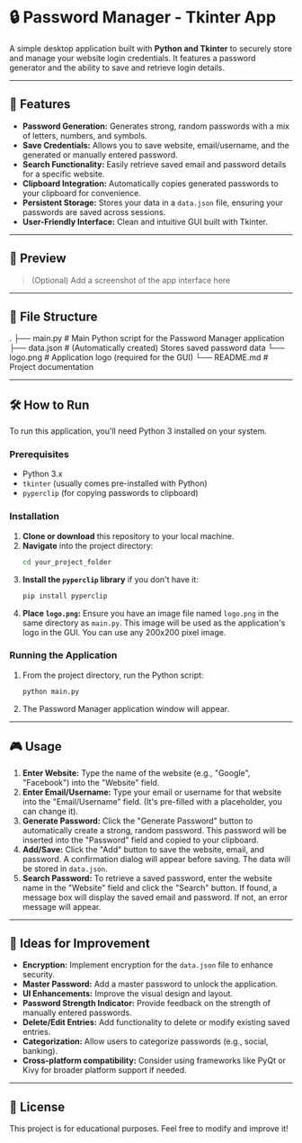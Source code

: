 # 🔒 Password Manager - Tkinter App

A simple desktop application built with **Python and Tkinter** to securely store and manage your website login credentials. It features a password generator and the ability to save and retrieve login details.

---

## 🧩 Features

-   **Password Generation:** Generates strong, random passwords with a mix of letters, numbers, and symbols.
-   **Save Credentials:** Allows you to save website, email/username, and the generated or manually entered password.
-   **Search Functionality:** Easily retrieve saved email and password details for a specific website.
-   **Clipboard Integration:** Automatically copies generated passwords to your clipboard for convenience.
-   **Persistent Storage:** Stores your data in a `data.json` file, ensuring your passwords are saved across sessions.
-   **User-Friendly Interface:** Clean and intuitive GUI built with Tkinter.

---

## 📸 Preview

> (Optional) Add a screenshot of the app interface here

---

## 📁 File Structure

.
├── main.py             # Main Python script for the Password Manager application
├── data.json           # (Automatically created) Stores saved password data
└── logo.png            # Application logo (required for the GUI)
└── README.md           # Project documentation


---

## 🛠️ How to Run

To run this application, you'll need Python 3 installed on your system.

### Prerequisites

-   Python 3.x
-   `tkinter` (usually comes pre-installed with Python)
-   `pyperclip` (for copying passwords to clipboard)

### Installation

1.  **Clone or download** this repository to your local machine.
2.  **Navigate** into the project directory:
    ```bash
    cd your_project_folder
    ```
3.  **Install the `pyperclip` library** if you don't have it:
    ```bash
    pip install pyperclip
    ```
4.  **Place `logo.png`:** Ensure you have an image file named `logo.png` in the same directory as `main.py`. This image will be used as the application's logo in the GUI. You can use any 200x200 pixel image.

### Running the Application

1.  From the project directory, run the Python script:
    ```bash
    python main.py
    ```
2.  The Password Manager application window will appear.

---

## 🎮 Usage

1.  **Enter Website:** Type the name of the website (e.g., "Google", "Facebook") into the "Website" field.
2.  **Enter Email/Username:** Type your email or username for that website into the "Email/Username" field. (It's pre-filled with a placeholder, you can change it).
3.  **Generate Password:** Click the "Generate Password" button to automatically create a strong, random password. This password will be inserted into the "Password" field and copied to your clipboard.
4.  **Add/Save:** Click the "Add" button to save the website, email, and password. A confirmation dialog will appear before saving. The data will be stored in `data.json`.
5.  **Search Password:** To retrieve a saved password, enter the website name in the "Website" field and click the "Search" button. If found, a message box will display the saved email and password. If not, an error message will appear.

---

## 🚀 Ideas for Improvement

-   **Encryption:** Implement encryption for the `data.json` file to enhance security.
-   **Master Password:** Add a master password to unlock the application.
-   **UI Enhancements:** Improve the visual design and layout.
-   **Password Strength Indicator:** Provide feedback on the strength of manually entered passwords.
-   **Delete/Edit Entries:** Add functionality to delete or modify existing saved entries.
-   **Categorization:** Allow users to categorize passwords (e.g., social, banking).
-   **Cross-platform compatibility:** Consider using frameworks like PyQt or Kivy for broader platform support if needed.

---

## 📜 License

This project is for educational purposes. Feel free to modify and improve it!
